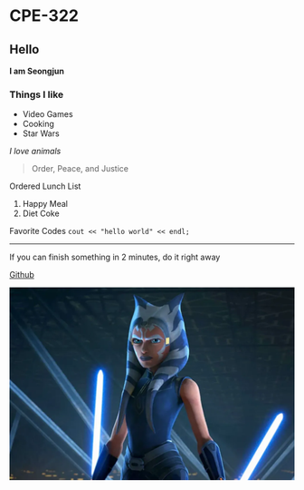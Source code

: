 # CPE-322

## Hello
**I am Seongjun**

### Things I like
- Video Games
- Cooking
- Star Wars

*I love animals*

> Order, Peace, and Justice

Ordered Lunch List
1. Happy Meal
2. Diet Coke

Favorite Codes
` cout << "hello world" << endl; `

---

If you can finish something in 2 minutes, do it right away

[Github](https://github.com/successjun/CPE-322/tree/main)

![HI](soka.png)

